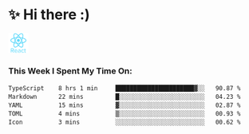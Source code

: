 <h1 align="left">✨ Hi there :)</h1>

  <a href="https://reactjs.org/" target="_blank" rel="noreferrer">   
    <img src="https://raw.githubusercontent.com/devicons/devicon/master/icons/react/react-original-wordmark.svg" alt="react" width="40"     
    height="40"/></a>
 
<h3 align="left">This Week I Spent My Time On:</h3>
<!--START_SECTION:waka-->

```txt
TypeScript    8 hrs 1 min     ██████████████████████▓░░   90.87 %
Markdown      22 mins         █░░░░░░░░░░░░░░░░░░░░░░░░   04.23 %
YAML          15 mins         ▓░░░░░░░░░░░░░░░░░░░░░░░░   02.87 %
TOML          4 mins          ▒░░░░░░░░░░░░░░░░░░░░░░░░   00.93 %
Icon          3 mins          ░░░░░░░░░░░░░░░░░░░░░░░░░   00.62 %
```

<!--END_SECTION:waka-->

